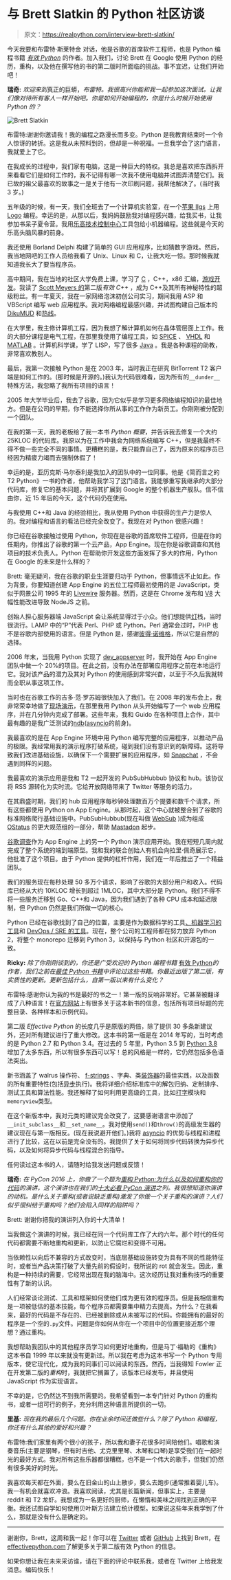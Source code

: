 # 与 Brett Slatkin 的 Python 社区访谈

> 原文：<https://realpython.com/interview-brett-slatkin/>

今天我要和布雷特·斯莱特金 对话，他是谷歌的首席软件工程师，也是 Python 编程书籍 [*有效 Python*](https://realpython.com/asins/0134853989/) 的作者。加入我们，讨论 Brett 在 Google 使用 Python 的经历，重构，以及他在撰写他的书的第二版时所面临的挑战。事不宜迟，让我们开始吧！

**瑞奇:** *欢迎来到*真正的巨蟒，*布雷特。我很高兴你能和我一起参加这次面试。让我们像对待所有客人一样开始吧。你是如何开始编程的，你是什么时候开始使用 Python 的？*

![Brett Slatkin](img/12c10c170987644e157135f7b176f43d.png)

布雷特:谢谢你邀请我！我的编程之路漫长而多变。Python 是我教育结束时一个令人惊讶的转折。这是我从未预料到的，但却是一种祝福。一旦我学会了这门语言，我就爱上了它。

在我成长的过程中，我们家有电脑，这是一种巨大的特权。我总是喜欢把东西拆开来看看它们是如何工作的，我不记得有哪一次我不使用电脑并试图弄清楚它们。我已故的祖父最喜欢的故事之一是关于他有一次印刷问题，我帮他解决了。(当时我 3 岁。)

五年级的时候，有一天，我们全班去了一个计算机实验室，在一个[苹果 IIgs](https://en.wikipedia.org/wiki/Apple_IIGS) 上用 [Logo](https://en.wikipedia.org/wiki/Logo_(programming_language)) 编程。幸运的是，从那以后，我妈妈鼓励我对编程感兴趣，给我买书，让我参加书呆子夏令营。我用[乐高技术控制中心](http://lukazi.blogspot.com/2014/07/lego-legos-first-programmable-product.html)工具包给小机器编程。这些就是今天的乐高头脑风暴的前身。

我还使用 Borland Delphi 构建了简单的 GUI 应用程序，比如猜数字游戏。然后，我当地网吧的工作人员给我看了 Unix、Linux 和 C，让我大吃一惊。那时候我就知道我长大了要当程序员。

高中期间，我在当地的社区大学免费上课，学习了 [C](https://realpython.com/build-python-c-extension-module/) ，C++，x86 汇编，[游戏开发](https://realpython.com/pygame-a-primer/)。我读了 [Scott Meyers 的](https://en.wikipedia.org/wiki/Scott_Meyers)第二版*有效 C++* ，成为 C++及其所有神秘特性的超级粉丝。有一年夏天，我在一家网络泡沫初创公司实习，期间我用 ASP 和 VBScript 编写 web 应用程序。我对网络编程最感兴趣，并试图构建自己版本的 [DikuMUD](https://en.wikipedia.org/wiki/DikuMUD) 和[热线](https://en.wikipedia.org/wiki/Hotline_Communications)。

在大学里，我主修计算机工程，因为我想了解计算机如何在晶体管层面上工作。我的大部分课程是电气工程，在那里我使用了编程工具，如 [SPICE](https://en.wikipedia.org/wiki/SPICE) 、 [VHDL](https://en.wikipedia.org/wiki/VHDL) 和 [MATLAB](https://realpython.com/matlab-vs-python/) 。计算机科学课，学了 LISP，写了很多 [Java](https://realpython.com/oop-in-python-vs-java/) 。我是各种课程的助教，非常喜欢教别人。

最后，我第一次接触 Python 是在 2003 年，当时我正在研究 BitTorrent T2 客户端是如何工作的。(那时候是开源的。)我认为代码很难看，因为所有的`__dunder__`特殊方法，我忽略了我所有项目的语言！

2005 年大学毕业后，我去了谷歌，因为它似乎是学习更多网络编程知识的最佳地方。但是在公司的早期，你不能选择你所从事的工作作为新员工。你刚刚被分配到一个团队。

在我的第一天，我的老板给了我一本书 *Python 概要*，并告诉我去修复一个大约 25KLOC 的代码库。我原以为在工作中我会为网络系统编写 C++，但是我最终不得不做一些完全不同的事情。更糟糕的是，我只能靠自己了，因为原来的程序员已经因为精疲力竭而去强制休假了！

幸运的是，亚历克斯·马尔泰利是我加入的团队中的一位同事。他是《简而言之的 T2 Python》一书的作者，他帮助我学习了这门语言。我能够重写我继承的大部分代码库，修复它的基本问题，并将其扩展到 Google 的整个机器生产舰队。信不信由你，近 15 年后的今天，这个代码仍在使用。

与我使用 C++和 Java 的经验相比，我从使用 Python 中获得的生产力是惊人的。我对编程和语言的看法已经完全改变了。我现在对 Python 很感兴趣！

你已经在谷歌接触过使用 Python，你现在是谷歌的首席软件工程师，但是在你的任期内，你推出了谷歌的第一个云产品，App Engine。现在你是谷歌调查和其他项目的技术负责人。Python 在帮助你开发这些方面发挥了多大的作用，Python 在 Google 的未来是什么样的？

Brett: 毫无疑问，我在谷歌的职业生涯要归功于 Python，但事情远不止如此。作为背景，你要知道创建 App Engine 的五位工程师最初使用的是 JavaScript，类似于网景公司 1995 年的 [Livewire](https://developer.mozilla.org/en-US/docs/Archive/Web/Server-Side_JavaScript) 服务器。然而，这是在 Chrome 发布和 [V8](https://en.wikipedia.org/wiki/V8_(JavaScript_engine)) 大幅性能改进导致 NodeJS 之前。

创始人担心服务器端 JavaScript 会让系统显得过于小众。他们想提供[灯](https://en.wikipedia.org/wiki/LAMP_(software_bundle))栈，当时很流行。LAMP 中的“P”代表 Perl、PHP 或 Python。Perl 通常会过时，PHP 也不是谷歌内部使用的语言。但是 Python 是，感谢[彼得·诺维格](https://norvig.com/)，所以它是自然的选择。

2006 年末，当我用 Python 实现了 [dev_appserver](https://cloud.google.com/appengine/docs/standard/python3/testing-and-deploying-your-app#local-dev-server) 时，我开始在 App Engine 团队中做一个 20%的项目。在此之前，没有办法在部署应用程序之前在本地运行它。我对该产品的潜力及其对 Python 的使用感到非常兴奋，以至于不久后我就转而全职从事这项工作。

当时也在谷歌工作的吉多·范·罗苏姆很快加入了我们。在 2008 年的发布会上，我非常荣幸地做了[现场演示](https://youtu.be/tcbpTQXNwac)，在那里我用 Python 从头开始编写了一个 web 应用程序，并在几分钟内完成了部署。这些年来，我和 Guido 在各种项目上合作，其中最有趣的是我广泛测试的[ndb](https://cloud.google.com/appengine/docs/standard/python/ndb/async)([asyncio](https://docs.python.org/3/library/asyncio.html)的前身)。

我最喜欢的是在 App Engine 环境中用 Python 编写完整的应用程序，以推动产品的极限。我经常用我的演示程序打破系统，碰到我们没有意识到的新障碍。这将导致我们改进基础设施，以确保下一个需要扩展的应用程序，如 [Snapchat](https://www.businessinsider.com/snapchat-is-built-on-googles-cloud-2014-1) ，不会遇到同样的问题。

我最喜欢的演示应用是我和 T2 一起开发的 PubSubHubbub 协议和 hub。该协议将 RSS 源转化为实时流。它给开放网络带来了 Twitter 等服务的活力。

在其鼎盛时期，我们的 hub 应用程序每秒钟处理数百万个提要和数千个请求，所有这些都使用 Python on App Engine。从那时起，这个中心就被整合到了谷歌的标准网络爬行基础设施中。PubSubHubbub(现在叫做 [WebSub](https://www.w3.org/TR/websub/) )成为组成 [OStatus](https://en.wikipedia.org/wiki/OStatus) 的更大规范组的一部分，帮助 [Mastadon](https://blog.joinmastodon.org/2017/09/mastodon-and-the-w3c/) 起步。

[谷歌调查](https://research.google/pubs/pub46243/)作为 App Engine 上的另一个 Python 演示应用开始。我在短短几周内就完成了整个系统的端到端原型。我和我的联合创始人有机会向拉里·佩奇展示它，他批准了这个项目。由于 Python 提供的杠杆作用，我们在一年后推出了一个精益团队。

我们的服务现在每秒处理 50 多万个请求，影响了谷歌的大部分用户和收入。代码库已经从大约 10KLOC 增长到超过 1MLOC，其中大部分是 Python。我们不得不将一些服务迁移到 Go、C++和 Java，因为我们遇到了各种 CPU 成本和延迟限制，但 Python 仍然是我们所做一切的核心。

Python 已经在谷歌找到了自己的位置，主要是作为数据科学的工具[、](https://colab.research.google.com/notebooks/welcome.ipynb)[机器学习的工具](https://developers.google.com/machine-learning/crash-course)和 [DevOps / SRE 的工具](https://landing.google.com/sre/sre-book/chapters/release-engineering/)。现在，整个公司的工程师都在努力放弃 Python 2，将整个 monorepo 迁移到 Python 3，以保持与 Python 社区和开源包的一致。

**Ricky:** *除了你刚刚谈到的，你还是广受欢迎的 Python 编程书籍* [有效 Python](https://realpython.com/asins/0134853989/)*的作者，我们之前在[最佳 Python 书籍](https://realpython.com/best-python-books/)中评论过这些书籍。你最近出版了第二版，有实质性的更新。更新包括什么，自第一版以来有什么变化？*

布雷特:感谢你认为我的书是最好的书之一！第一版的反响非常好。它甚至被翻译成了八种语言！在[官方网站](https://effectivepython.com)上有很多关于这本新书的信息，包括所有项目标题的完整目录、各种样本和示例代码。

第二版 *Effective Python* 的长度几乎是原版的两倍，除了提供 30 多条新建议外，还对所有建议进行了重大修改。这本书的第一版是在 2014 年写的，当时考虑的是 Python 2.7 和 Python 3.4。在过去的 5 年里，Python 3.5 到 [Python 3.8](https://realpython.com/courses/cool-new-features-python-38/) 增加了太多东西，所以有很多东西可以写！总的风格是一样的，它仍然包括多色语法突出。

新书涵盖了 walrus 操作符、 [f-strings](https://realpython.com/courses/python-3-f-strings-improved-string-formatting-syntax/) 、字典、类[装饰器](https://realpython.com/courses/python-decorators-101/)的最佳实践，以及函数的所有重要特性(包括[异步](https://realpython.com/python-async-features/)执行)。我将详细介绍标准库中的解包归纳、定制排序、测试工具和算法性能。我还解释了如何利用更高级的工具，比如[打字](https://realpython.com/python-type-checking/)模块和`memoryview`类型。

在这个新版本中，我对元类的建议完全改变了，这要感谢语言中添加了`__init_subclass__`和`__set_name__`。我对使用`send()`和`throw()`的高级发生器的建议现在与第一版相反。(现在我说避开他们。)我将 [asyncio](https://realpython.com/courses/python-3-concurrency-asyncio-module/) 的优势与线程和进程进行了比较，这在以前是完全没有的。我提供了关于如何将同步代码转换为异步代码，以及如何将异步代码与线程混合的指导。

任何读过这本书的人，请随时给我发送问题或反馈！

**瑞奇:** *在 PyCon 2016 上，你做了一个题为[重构 Python:为什么以及如何重构你的代码](https://youtu.be/D_6ybDcU5gc)的演讲，这个演讲也在我们的[十大必看 PyCon 演讲](https://realpython.com/must-watch-pycon-talks/)之列。我很想知道你演讲的动机。是什么关于重构(或者说缺乏重构)激发了你做一个关于重构的演讲？人们似乎很纠结于重构吗？他们会陷入同样的陷阱吗？*

Brett: 谢谢你把我的演讲列入你的十大清单！

当我做这个演讲的时候，我已经在同一个代码库工作了大约六年。那个时代的任何代码都需要不断地重构和更新，以防止它腐烂和变得不可用。

当依赖性以向后不兼容的方式改变时，当底层基础设施转变为具有不同的性能特征时，或者当产品决策打破了大量先前的假设时，我所说的 rot 就会发生。因此，重构是一种持续的需要，它经常出现在我的脑海中。这次经历让我对重构技巧的重要性有了新的认识。

人们经常谈论测试、工具和框架如何使他们成为更有效的程序员。但是我相信重构是一项被低估的基本技能，每个程序员都需要集中精力去提高。为什么？在我看来，最好的代码是不存在的、已经被删除或从未被写过的代码。你能拥有的最好的程序是一个空的`.py`文件。问题是你如何从你在一个项目中的位置更接近那个理想？通过重构。

我想帮助我团队中的其他程序员学习如何更好地重构，但是马丁·福勒的《重构》这本书自 1999 年以来就没有更新过。所以我在考虑为这本书写一个 Python 专用版本，使它现代化，成为我的同事们可以阅读的东西。然而，当我得知 Fowler 正在开发第二版的*重构*时，我就把它搁置了，该版本已经发布，并且使用 JavaScript 作为实现语言。

不幸的是，它仍然达不到我所需要的。我希望看到一本专门针对 Python 的重构书，或者一组可行的例子，充分利用这种语言所提供的一切。

**里基:** *现在我的最后几个问题。你在业余时间还做些什么？除了 Python 和编程，你还有什么其他的爱好和兴趣？*

布雷特:我们家里有两个很小的孩子，所以我和妻子花很多时间陪他们。唱歌和演奏音乐(主要是钢琴，但有时吉他、尤克里里琴、木琴和口琴)是享受我们在一起时光的最好方式。我对所有这些乐器都很糟糕，也不是一个伟大的歌手，但我们仍然有很多美好的时光。

我喜欢每天都在外面，要么在旧金山的山上散步，要么去跑步(通常推着婴儿车)。我一有机会就喜欢冲浪。我喜欢阅读，尤其是长篇新闻，但事实上，主要是 reddit 和 T2 龙虾。我想成为一名更好的厨师，在懒惰和美味之间找到正确的平衡。我还试图自学如何使用贝叶斯方法建立统计模型。如果说这些年来我学到了什么，那就是没有什么是确定的。

* * *

谢谢你，Brett，这周和我一起！你可以在 [Twitter](https://twitter.com/haxor) 或者 [GitHub](https://github.com/bslatkin) 上找到 Brett，在[effectivepython.com](https://effectivepython.com)了解更多关于第二版有效 Python 的信息。

如果你想让我在未来采访谁，请在下面的评论中联系我，或者在 Twitter 上给我发消息。编码快乐！